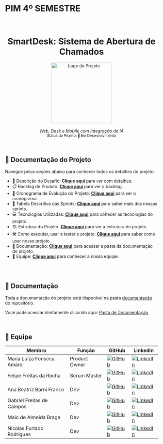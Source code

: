 # PIM 4º SEMESTRE
<br>
<h1 align="center"> <b>SmartDesk: Sistema de Abertura de Chamados</b></h1>

<p align="center">
  <img src="https://github.com/user-attachments/assets/b7a4ce2d-20f7-4a12-8cb4-530f36fb1950" width="200" alt="Logo do Projeto"><br><br>
  <i>Web, Desk e Mobile com Integração de IA</i><br>
  <sub>Status do Projeto: 🚧 Em Desenvolvimento</sub>
</p>

<div align="center">

</div>

<br>

## 📄 Documentação do Projeto

Navegue pelas seções abaixo para conhecer todos os detalhes do projeto.

- 🎯 Descrição do Desafio: [**Clique aqui**](./docs/Desafio_do_Projeto.md) para ver com detalhes.
- 📋 Backlog de Produto: [**Clique aqui**](./docs/Backlog.md) para ver o backlog.
- 🚀 Cronograma de Evolução do Projeto: [**Clique aqui**](./docs/Cronograma.md) para ver o cronograma.
- 📆 Tabela Descritiva das Sprints: [**Clique aqui**](./docs/Sprints.md) para saber mais das nossas sprints.
- 💻 Tecnologias Utilizadas: [**Clique aqui**](./docs/Tecnologias_Utilizadas.md) para cohecer as tecnologias do projeto. 
- 🏗️ Estrutura do Projeto: [**Clique aqui**](./docs/Estrutura_do_projeto.md) para ver a estrutura do projeto.
- 🛠️ Como executar, usar e testar o projeto: [**Clique aqui**](./docs/Como_usar.md) para saber como usar nosso projeto.
- 📂 Documentação: [**Clique aqui**](./docs/Documentação.md) para acessar a pasta da documentação do projeto. 
- 👥 Equipe: [**Clique aqui**](./docs/Time.md) para conhecer a nossa equipe.

<br>

<br>

## 📂 Documentação

Toda a documentação do projeto está disponível na pasta [documentação](./docs) do repositório.  

Você pode acessar diretamente clicando aqui: [Pasta de Documentação](./docs)

<br>


## 👥 Equipe

| Membro                       | Função          | GitHub                                                                                     | LinkedIn                                                                                   |
|-----------------------------|-----------------|---------------------------------------------------------------------------------------------|--------------------------------------------------------------------------------------------|
| Maria Luíza Fonseca Amaro   | Product Owner   | [![GitHub](https://img.shields.io/badge/GitHub-000?style=for-the-badge&logo=github&logoColor=white)](https://github.com/MariaFAmaro01) | [![LinkedIn](https://img.shields.io/badge/LinkedIn-0e76a8?style=for-the-badge&logo=linkedin&logoColor=white)](https://www.linkedin.com/in/maria-luiza-fonseca-amaro-338305279?utm_source=share&utm_campaign=share_via&utm_content=profile&utm_medium=ios_app)    |
| Felipe Freitas da Rocha     | Scrum Master    | [![GitHub](https://img.shields.io/badge/GitHub-000?style=for-the-badge&logo=github&logoColor=white)](https://github.com/Felipe-Freitas-Rocha) | [![LinkedIn](https://img.shields.io/badge/LinkedIn-0e76a8?style=for-the-badge&logo=linkedin&logoColor=white)](https://linkedin.com/in/felipefreitasrocha) |
| Ana Beatriz Barni Franco    | Dev | [![GitHub](https://img.shields.io/badge/GitHub-000?style=for-the-badge&logo=github&logoColor=white)](https://github.com/Anabarni) | [![LinkedIn](https://img.shields.io/badge/LinkedIn-0e76a8?style=for-the-badge&logo=linkedin&logoColor=white)](https://linkedin.com/in/anabeatrizfranco) |
| Gabriel Freitas de Campos   | Dev | [![GitHub](https://img.shields.io/badge/GitHub-000?style=for-the-badge&logo=github&logoColor=white)](https://github.com/GabrielFreitas2025) | [![LinkedIn](https://img.shields.io/badge/LinkedIn-0e76a8?style=for-the-badge&logo=linkedin&logoColor=white)](https://linkedin.com/in/gabrielfreitascampos) |
| Maio de Almeida Braga       | Dev | [![GitHub](https://img.shields.io/badge/GitHub-000?style=for-the-badge&logo=github&logoColor=white)](https://github.com/maioAB) | [![LinkedIn](https://img.shields.io/badge/LinkedIn-0e76a8?style=for-the-badge&logo=linkedin&logoColor=white)](https://linkedin.com/in/maiobraga) |
| Nicolas Furtado Rodrigues   | Dev | [![GitHub](https://img.shields.io/badge/GitHub-000?style=for-the-badge&logo=github&logoColor=white)](https://github.com/AkiraNyaprog) | [![LinkedIn](https://img.shields.io/badge/LinkedIn-0e76a8?style=for-the-badge&logo=linkedin&logoColor=white)](https://linkedin.com/in/nicolasfurtado) |

